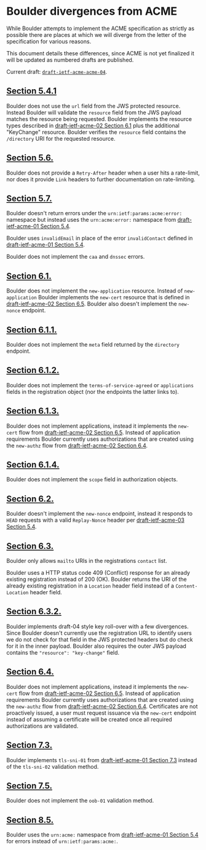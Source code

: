 # Boulder divergences from ACME

While Boulder attempts to implement the ACME specification as strictly as possible there are places at which we will diverge from the letter of the specification for various reasons.

This document details these differences, since ACME is not yet finalized it will be updated as numbered drafts are published.

Current draft: [`draft-ietf-acme-acme-04`](https://tools.ietf.org/html/draft-ietf-acme-acme-04).

## [Section 5.4.1](https://tools.ietf.org/html/draft-ietf-acme-acme-04#section-5.4.1)

Boulder does not use the `url` field from the JWS protected resource. Instead Boulder will validate the `resource` field from the JWS payload matches the resource being requested. Boulder implements the resource types described in [draft-ietf-acme-02 Section 6.1](https://tools.ietf.org/html/draft-ietf-acme-acme-02#section-6.1) plus the additional "KeyChange" resource. Boulder verifies the `resource` field contains the `/directory` URI for the requested resource.

## [Section 5.6.](https://tools.ietf.org/html/draft-ietf-acme-acme-04#section-5.6)

Boulder does not provide a `Retry-After` header when a user hits a rate-limit, nor does it provide `Link` headers to further documentation on rate-limiting.

## [Section 5.7.](https://tools.ietf.org/html/draft-ietf-acme-acme-04#section-5.7)

Boulder doesn't return errors under the `urn:ietf:params:acme:error:` namespace but instead uses the `urn:acme:error:` namespace from [draft-ietf-acme-01 Section 5.4](https://tools.ietf.org/html/draft-ietf-acme-acme-01#section-5.4).

Boulder uses `invalidEmail` in place of the error `invalidContact` defined in [draft-ietf-acme-01 Section 5.4](https://tools.ietf.org/html/draft-ietf-acme-acme-01#section-5.4).

Boulder does not implement the `caa` and `dnssec` errors.

## [Section 6.1.](https://tools.ietf.org/html/draft-ietf-acme-acme-04#section-6.1)

Boulder does not implement the `new-application` resource. Instead of `new-application` Boulder implements the `new-cert` resource that is defined in [draft-ietf-acme-02 Section 6.5](https://tools.ietf.org/html/draft-ietf-acme-acme-02#section-6.5). Boulder also doesn't implement the `new-nonce` endpoint.

## [Section 6.1.1.](https://tools.ietf.org/html/draft-ietf-acme-acme-04#section-6.1.1)

Boulder does not implement the `meta` field returned by the `directory` endpoint.

## [Section 6.1.2.](https://tools.ietf.org/html/draft-ietf-acme-acme-04#section-6.1.2)

Boulder does not implement the `terms-of-service-agreed` or `applications` fields in the registration object (nor the endpoints the latter links to).

## [Section 6.1.3.](https://tools.ietf.org/html/draft-ietf-acme-acme-04#section-6.1.3)

Boulder does not implement applications, instead it implements the `new-cert` flow from [draft-ietf-acme-02 Section 6.5](https://tools.ietf.org/html/draft-ietf-acme-acme-02#section-6.5). Instead of application requirements Boulder currently uses authorizations that are created using the `new-authz` flow from [draft-ietf-acme-02 Section 6.4](https://tools.ietf.org/html/draft-ietf-acme-acme-02#section-6.4).

## [Section 6.1.4.](https://tools.ietf.org/html/draft-ietf-acme-acme-04#section-6.1.4)

Boulder does not implement the `scope` field in authorization objects.

## [Section 6.2.](https://tools.ietf.org/html/draft-ietf-acme-acme-04#section-6.2)

Boulder doesn't implement the `new-nonce` endpoint, instead it responds to `HEAD` requests with a valid `Replay-Nonce` header per [draft-ietf-acme-03 Section 5.4](https://tools.ietf.org/html/draft-ietf-acme-acme-03#section-5.4).

## [Section 6.3.](https://tools.ietf.org/html/draft-ietf-acme-acme-04#section-6.3)

Boulder only allows `mailto` URIs in the registrations `contact` list.

Boulder uses a HTTP status code 409 (Conflict) response for an already existing registration instead of 200 (OK). Boulder returns the URI of the already existing registration in a `Location` header field instead of a `Content-Location` header field.

## [Section 6.3.2.](https://tools.ietf.org/html/draft-ietf-acme-acme-04#section-6.3.2)

Boulder implements draft-04 style key roll-over with a few divergences. Since Boulder doesn't currently use the registration URL to identify users we do not check for that field in the JWS protected headers but do check for it in the inner payload. Boulder also requires the outer JWS payload contains the `"resource": "key-change"` field.

## [Section 6.4.](https://tools.ietf.org/html/draft-ietf-acme-acme-04#section-6.4)

Boulder does not implement applications, instead it implements the `new-cert` flow from [draft-ietf-acme-02 Section 6.5](https://tools.ietf.org/html/draft-ietf-acme-acme-02#section-6.5). Instead of application requirements Boulder currently uses authorizations that are created using the `new-authz` flow from [draft-ietf-acme-02 Section 6.4](https://tools.ietf.org/html/draft-ietf-acme-acme-02#section-6.4). Certificates are not proactively issued, a user must request issuance via the `new-cert` endpoint instead of assuming a certificate will be created once all required authorizations are validated.

## [Section 7.3.](https://tools.ietf.org/html/draft-ietf-acme-acme-04#section-7.3)

Boulder implements `tls-sni-01` from [draft-ietf-acme-01 Section 7.3](https://tools.ietf.org/html/draft-ietf-acme-acme-01#section-7.3) instead of the `tls-sni-02` validation method.

## [Section 7.5.](https://tools.ietf.org/html/draft-ietf-acme-acme-04#section-7.5)

Boulder does not implement the `oob-01` validation method.

## [Section 8.5.](https://tools.ietf.org/html/draft-ietf-acme-acme-04#section-8.5)

Boulder uses the `urn:acme:` namespace from [draft-ietf-acme-01 Section 5.4](https://tools.ietf.org/html/draft-ietf-acme-acme-01#section-5.4) for errors instead of `urn:ietf:params:acme:`.
